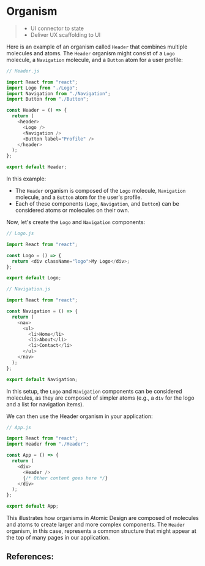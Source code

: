 # Organism

> - UI connector to state
> - Deliver UX scaffolding to UI

Here is an example of an organism called `Header` that combines multiple molecules and atoms. The `Header` organism might consist of a `Logo` molecule, a `Navigation` molecule, and a `Button` atom for a user profile:

```js
// Header.js

import React from "react";
import Logo from "./Logo";
import Navigation from "./Navigation";
import Button from "./Button";

const Header = () => {
  return (
    <header>
      <Logo />
      <Navigation />
      <Button label="Profile" />
    </header>
  );
};

export default Header;
```

In this example:

- The `Header` organism is composed of the `Logo` molecule, `Navigation` molecule, and a `Button` atom for the user's profile.
- Each of these components (`Logo`, `Navigation`, and `Button`) can be considered atoms or molecules on their own.

Now, let's create the `Logo` and `Navigation` components:

```js
// Logo.js

import React from "react";

const Logo = () => {
  return <div className="logo">My Logo</div>;
};

export default Logo;
```

```js
// Navigation.js

import React from "react";

const Navigation = () => {
  return (
    <nav>
      <ul>
        <li>Home</li>
        <li>About</li>
        <li>Contact</li>
      </ul>
    </nav>
  );
};

export default Navigation;
```

In this setup, the `Logo` and `Navigation` components can be considered molecules, as they are composed of simpler atoms (e.g., a `div` for the logo and a list for navigation items).

We can then use the Header organism in your application:

```js
// App.js

import React from "react";
import Header from "./Header";

const App = () => {
  return (
    <div>
      <Header />
      {/* Other content goes here */}
    </div>
  );
};

export default App;
```

This illustrates how organisms in Atomic Design are composed of molecules and atoms to create larger and more complex components. The `Header` organism, in this case, represents a common structure that might appear at the top of many pages in our application.

## References:
